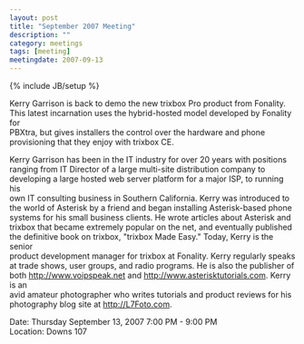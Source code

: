 ```yaml
---
layout: post
title: "September 2007 Meeting"
description: ""
category: meetings
tags: [meeting]
meetingdate: 2007-09-13
---
```

{% include JB/setup %}

Kerry Garrison is back to demo the new trixbox Pro product from Fonality. This 
latest incarnation uses the hybrid-hosted model developed by Fonality for      
PBXtra, but gives installers the control over the hardware and phone           
provisioning that they enjoy with trixbox CE.                                  
                                                                             
Kerry Garrison has been in the IT industry for over 20 years with positions    
ranging from IT Director of a large multi-site distribution company to         
developing a large hosted web server platform for a major ISP, to running his  
own IT consulting business in Southern California. Kerry was introduced to the 
world of Asterisk by a friend and began installing Asterisk-based phone        
systems for his small business clients. He wrote articles about Asterisk and   
trixbox that became extremely popular on the net, and eventually published the 
definitive book on trixbox, "trixbox Made Easy." Today, Kerry is the senior    
product development manager for trixbox at Fonality. Kerry regularly speaks at 
trade shows, user groups, and radio programs. He is also the publisher of both 
http://www.voipspeak.net and http://www.asterisktutorials.com. Kerry is an     
avid amateur photographer who writes tutorials and product reviews for his     
photography blog site at http://L7Foto.com.                                    
                                                                             
Date: Thursday September 13, 2007 7:00 PM - 9:00 PM                              
Location: Downs 107                                         
